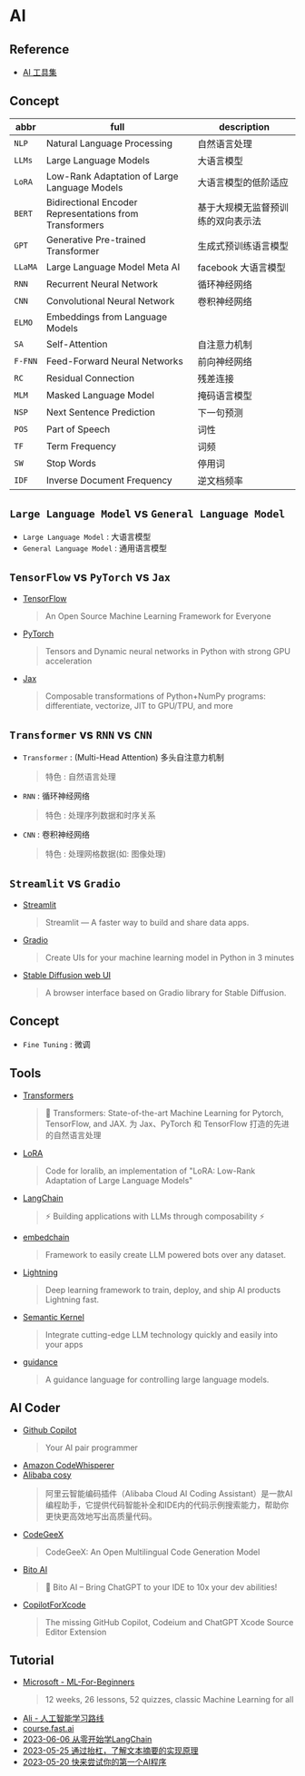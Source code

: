 # AI

## Reference

- [AI 工具集](https://ai-bot.cn/)

## Concept

| abbr | full | description
| --- | --- | ---
| `NLP`     | Natural Language Processing           | 自然语言处理
| `LLMs`    | Large Language Models                 | 大语言模型
| `LoRA`    | Low-Rank Adaptation of Large Language Models | 大语言模型的低阶适应
| `BERT`    | Bidirectional Encoder Representations from Transformers | 基于大规模无监督预训练的双向表示法
| `GPT`     | Generative Pre-trained Transformer    | 生成式预训练语言模型
| `LLaMA`   | Large Language Model Meta AI          | facebook 大语言模型
| `RNN`     | Recurrent Neural Network              | 循环神经网络
| `CNN`     | Convolutional Neural Network          | 卷积神经网络
| `ELMO`    | Embeddings from Language Models       |  
| `SA`      | Self-Attention                        | 自注意力机制
| `F-FNN`   | Feed-Forward Neural Networks          | 前向神经网络
| `RC`      | Residual Connection                   | 残差连接
| `MLM`     | Masked Language Model                 | 掩码语言模型
| `NSP`     | Next Sentence Prediction              | 下一句预测
| `POS`     | Part of Speech                        | 词性
| `TF`      | Term Frequency                        | 词频
| `SW`      | Stop Words                            | 停用词
| `IDF`     | Inverse Document Frequency            | 逆文档频率


## `Large Language Model` vs `General Language Model`

- `Large Language Model` : 大语言模型
- `General Language Model` : 通用语言模型

## `TensorFlow` vs `PyTorch` vs  `Jax`

- [TensorFlow](https://github.com/tensorflow/tensorflow)
    > An Open Source Machine Learning Framework for Everyone
- [PyTorch](https://github.com/pytorch/pytorch)
    > Tensors and Dynamic neural networks in Python with strong GPU acceleration
- [Jax](https://github.com/google/jax)
    > Composable transformations of Python+NumPy programs: differentiate, vectorize, JIT to GPU/TPU, and more

## `Transformer` vs `RNN` vs `CNN`

- `Transformer` : (Multi-Head Attention) 多头自注意力机制
    > 特色 : 自然语言处理
- `RNN` : 循环神经网络
    > 特色 : 处理序列数据和时序关系
- `CNN` : 卷积神经网络
    > 特色 : 处理网格数据(如: 图像处理)

## `Streamlit` vs `Gradio`

- [Streamlit](https://github.com/streamlit/streamlit)
    > Streamlit — A faster way to build and share data apps.
- [Gradio](https://github.com/gradio-app/gradio)
    > Create UIs for your machine learning model in Python in 3 minutes
- [Stable Diffusion web UI](https://github.com/AUTOMATIC1111/stable-diffusion-webui)
    > A browser interface based on Gradio library for Stable Diffusion.

## Concept

- `Fine Tuning` : 微调

## Tools

- [Transformers](https://github.com/huggingface/transformers)
    > 🤗 Transformers: State-of-the-art Machine Learning for Pytorch, TensorFlow, and JAX. 为 Jax、PyTorch 和 TensorFlow 打造的先进的自然语言处理
- [LoRA](https://github.com/microsoft/LoRA)
    > Code for loralib, an implementation of "LoRA: Low-Rank Adaptation of Large Language Models"
- [LangChain](https://github.com/hwchase17/langchain)
    > ⚡ Building applications with LLMs through composability ⚡
- [embedchain](https://github.com/embedchain/embedchain)
    > Framework to easily create LLM powered bots over any dataset.
- [Lightning](https://github.com/lightning-ai/lightning)
    > Deep learning framework to train, deploy, and ship AI products Lightning fast.
- [Semantic Kernel](https://github.com/microsoft/semantic-kernel)
    > Integrate cutting-edge LLM technology quickly and easily into your apps
- [guidance](https://github.com/microsoft/guidance)
    > A guidance language for controlling large language models. 

## AI Coder

- [Github Copilot](https://github.com/features/copilot)
    > Your AI pair programmer
- [Amazon CodeWhisperer](https://aws.amazon.com/cn/codewhisperer)
- [Alibaba cosy](https://github.com/alibaba-cloud-toolkit/cosy) 
    > 阿里云智能编码插件（Alibaba Cloud AI Coding Assistant）是一款AI编程助手，它提供代码智能补全和IDE内的代码示例搜索能力，帮助你更快更高效地写出高质量代码。
- [CodeGeeX](https://github.com/THUDM/CodeGeeX)
    > CodeGeeX: An Open Multilingual Code Generation Model
- [Bito AI](https://github.com/gitbito/bitoai)
    > 🚀 Bito AI – Bring ChatGPT to your IDE to 10x your dev abilities!
- [CopilotForXcode](https://github.com/intitni/CopilotForXcode)
    > The missing GitHub Copilot, Codeium and ChatGPT Xcode Source Editor Extension

## Tutorial

- [Microsoft - ML-For-Beginners](https://github.com/microsoft/ML-For-Beginners)
    > 12 weeks, 26 lessons, 52 quizzes, classic Machine Learning for all
- [Ali - 人工智能学习路线](https://developer.aliyun.com/learning/roadmap/ai)
- [course.fast.ai](https://github.com/fastai/course22)
- [2023-06-06 从零开始学LangChain](https://www.yuque.com/layingqingyangair/ssaoyc/eghmafr97u3po8xq)
- [2023-05-25 通过抬杠，了解文本摘要的实现原理](https://juejin.cn/post/7236694100216692795)
- [2023-05-20 快来尝试你的第一个AI程序](https://juejin.cn/post/7234852669021831227)